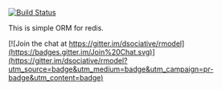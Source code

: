 [![Build Status](https://travis-ci.org/dsociative/rmodel.png?branch=staging)](https://travis-ci.org/dsociative/rmodel)

This is simple ORM for redis.


[![Join the chat at https://gitter.im/dsociative/rmodel](https://badges.gitter.im/Join%20Chat.svg)](https://gitter.im/dsociative/rmodel?utm_source=badge&utm_medium=badge&utm_campaign=pr-badge&utm_content=badge)
